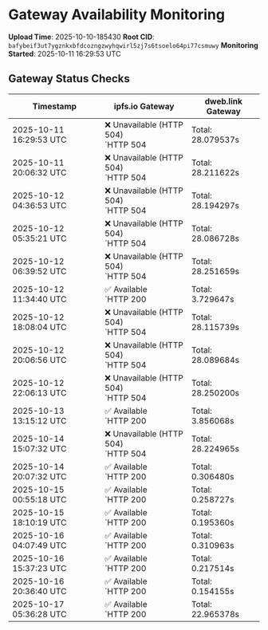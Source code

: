 # Gateway Availability Monitoring

**Upload Time**: 2025-10-10-185430
**Root CID**: `bafybeif3ut7ygznkxbfdcozngzwyhqwirl5zj7s6tsoelo64pi77csmuwy`
**Monitoring Started**: 2025-10-11 16:29:53 UTC

## Gateway Status Checks

| Timestamp | ipfs.io Gateway | dweb.link Gateway |
|-----------|-----------------|-------------------|
| 2025-10-11 16:29:53 UTC | ❌ Unavailable (HTTP 504)<br>`HTTP 504 | Total: 28.079537s | DNS: 0.005639s | Connect: 0.006955s | Transfer: 28.078013s | Size: 288 bytes` | ✅ Available<br>`HTTP 200 | Total: 21.329799s | DNS: 0.039022s | Connect: 0.040496s | Transfer: 21.328681s | Size: 42890 bytes` |
| 2025-10-11 20:06:32 UTC | ❌ Unavailable (HTTP 504)<br>`HTTP 504 | Total: 28.211622s | DNS: 0.110130s | Connect: 0.112326s | Transfer: 28.211521s | Size: 288 bytes` | ✅ Available<br>`HTTP 200 | Total: 0.106320s | DNS: 0.024293s | Connect: 0.025856s | Transfer: 0.106068s | Size: 42890 bytes` |
| 2025-10-12 04:36:53 UTC | ❌ Unavailable (HTTP 504)<br>`HTTP 504 | Total: 28.194297s | DNS: 0.116111s | Connect: 0.117761s | Transfer: 28.194211s | Size: 148 bytes` | ✅ Available<br>`HTTP 200 | Total: 0.120613s | DNS: 0.037395s | Connect: 0.039439s | Transfer: 0.120308s | Size: 42890 bytes` |
| 2025-10-12 05:35:21 UTC | ❌ Unavailable (HTTP 504)<br>`HTTP 504 | Total: 28.086728s | DNS: 0.010448s | Connect: 0.012336s | Transfer: 28.086643s | Size: 148 bytes` | ✅ Available<br>`HTTP 200 | Total: 0.102762s | DNS: 0.033370s | Connect: 0.034756s | Transfer: 0.101795s | Size: 42890 bytes` |
| 2025-10-12 06:39:52 UTC | ❌ Unavailable (HTTP 504)<br>`HTTP 504 | Total: 28.251659s | DNS: 0.183650s | Connect: 0.189359s | Transfer: 28.251568s | Size: 148 bytes` | ❌ Unavailable (HTTP 504)<br>`HTTP 504 | Total: 28.143309s | DNS: 0.057359s | Connect: 0.062940s | Transfer: 28.143220s | Size: 148 bytes` |
| 2025-10-12 11:34:40 UTC | ✅ Available<br>`HTTP 200 | Total: 3.729647s | DNS: 0.011952s | Connect: 0.026827s | Transfer: 3.729350s | Size: 42890 bytes` | ✅ Available<br>`HTTP 200 | Total: 0.300905s | DNS: 0.080804s | Connect: 0.094966s | Transfer: 0.300577s | Size: 42890 bytes` |
| 2025-10-12 18:08:04 UTC | ❌ Unavailable (HTTP 504)<br>`HTTP 504 | Total: 28.115739s | DNS: 0.033940s | Connect: 0.039749s | Transfer: 28.115665s | Size: 148 bytes` | ❌ Unavailable (HTTP 504)<br>`HTTP 504 | Total: 28.152068s | DNS: 0.063149s | Connect: 0.068984s | Transfer: 28.151997s | Size: 148 bytes` |
| 2025-10-12 20:06:56 UTC | ❌ Unavailable (HTTP 504)<br>`HTTP 504 | Total: 28.089684s | DNS: 0.009607s | Connect: 0.015487s | Transfer: 28.089575s | Size: 148 bytes` | ❌ Unavailable (HTTP 504)<br>`HTTP 504 | Total: 28.136805s | DNS: 0.057898s | Connect: 0.063454s | Transfer: 28.136720s | Size: 148 bytes` |
| 2025-10-12 22:06:13 UTC | ❌ Unavailable (HTTP 504)<br>`HTTP 504 | Total: 28.250200s | DNS: 0.171363s | Connect: 0.177737s | Transfer: 28.250117s | Size: 148 bytes` | ❌ Unavailable (HTTP 504)<br>`HTTP 504 | Total: 28.150345s | DNS: 0.057585s | Connect: 0.063873s | Transfer: 28.150254s | Size: 106 bytes` |
| 2025-10-13 13:15:12 UTC | ✅ Available<br>`HTTP 200 | Total: 3.856068s | DNS: 0.009330s | Connect: 0.015068s | Transfer: 3.855685s | Size: 42890 bytes` | ✅ Available<br>`HTTP 200 | Total: 0.179252s | DNS: 0.081288s | Connect: 0.087433s | Transfer: 0.175782s | Size: 42890 bytes` |
| 2025-10-14 15:07:32 UTC | ❌ Unavailable (HTTP 504)<br>`HTTP 504 | Total: 28.224965s | DNS: 0.113824s | Connect: 0.115377s | Transfer: 28.224870s | Size: 342 bytes` | ✅ Available<br>`HTTP 200 | Total: 3.987873s | DNS: 0.029246s | Connect: 0.030766s | Transfer: 3.987610s | Size: 42890 bytes` |
| 2025-10-14 20:07:32 UTC | ✅ Available<br>`HTTP 200 | Total: 0.306480s | DNS: 0.155877s | Connect: 0.173657s | Transfer: 0.305981s | Size: 42890 bytes` | ✅ Available<br>`HTTP 200 | Total: 0.265034s | DNS: 0.050873s | Connect: 0.068968s | Transfer: 0.263219s | Size: 42890 bytes` |
| 2025-10-15 00:55:18 UTC | ✅ Available<br>`HTTP 200 | Total: 0.258727s | DNS: 0.184699s | Connect: 0.187034s | Transfer: 0.258356s | Size: 42890 bytes` | ✅ Available<br>`HTTP 200 | Total: 8.113887s | DNS: 0.011351s | Connect: 0.013730s | Transfer: 8.113565s | Size: 42890 bytes` |
| 2025-10-15 18:10:19 UTC | ✅ Available<br>`HTTP 200 | Total: 0.195360s | DNS: 0.115756s | Connect: 0.117777s | Transfer: 0.194666s | Size: 42890 bytes` | ✅ Available<br>`HTTP 200 | Total: 0.152675s | DNS: 0.078911s | Connect: 0.080829s | Transfer: 0.152398s | Size: 42890 bytes` |
| 2025-10-16 04:07:49 UTC | ✅ Available<br>`HTTP 200 | Total: 0.310963s | DNS: 0.179295s | Connect: 0.193804s | Transfer: 0.310686s | Size: 42890 bytes` | ✅ Available<br>`HTTP 200 | Total: 0.163689s | DNS: 0.056412s | Connect: 0.072342s | Transfer: 0.163191s | Size: 42890 bytes` |
| 2025-10-16 15:37:23 UTC | ✅ Available<br>`HTTP 200 | Total: 0.217514s | DNS: 0.120352s | Connect: 0.134543s | Transfer: 0.216994s | Size: 42890 bytes` | ✅ Available<br>`HTTP 200 | Total: 0.161057s | DNS: 0.065126s | Connect: 0.080608s | Transfer: 0.160477s | Size: 42890 bytes` |
| 2025-10-16 20:36:40 UTC | ✅ Available<br>`HTTP 200 | Total: 0.154155s | DNS: 0.081416s | Connect: 0.083684s | Transfer: 0.153412s | Size: 42890 bytes` | ✅ Available<br>`HTTP 200 | Total: 0.134972s | DNS: 0.061218s | Connect: 0.063328s | Transfer: 0.134683s | Size: 42890 bytes` |
| 2025-10-17 05:36:28 UTC | ✅ Available<br>`HTTP 200 | Total: 22.965378s | DNS: 0.008987s | Connect: 0.014485s | Transfer: 22.965058s | Size: 42890 bytes` | ✅ Available<br>`HTTP 200 | Total: 0.150566s | DNS: 0.058364s | Connect: 0.063904s | Transfer: 0.149902s | Size: 42890 bytes` |
